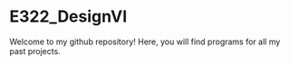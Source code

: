 # E322_DesignVI
Welcome to my github repository! Here, you will find programs for all my past projects.
